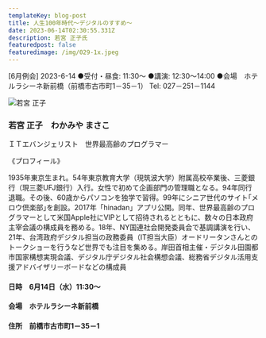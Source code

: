 ```yaml
---
templateKey: blog-post
title: 人生100年時代～デジタルのすすめ～
date: 2023-06-14T02:30:55.331Z
description: 若宮 正子氏
featuredpost: false
featuredimage: /img/029-1x.jpeg
---
```

\[6月例会] 2023-6-14
●受付・昼食: 11:30〜
●講演: 12:30〜14:00
●会場　ホテルラシーネ新前橋（前橋市古市町1－35－1）
Tel: 027－251－1144

![若宮 正子](/img/029-1x.jpeg "若宮 正子　わかみや まさこ")

### 若宮 正子　わかみや まさこ

ＩＴエバンジェリスト　世界最高齢のプログラマー

《プロフィール》

1935年東京生まれ。54年東京教育大学（現筑波大学）附属高校卒業後、三菱銀行（現三菱UFJ銀行）入行。女性で初めて企画部門の管理職となる。94年同行退職。その後、60歳からパソコンを独学で習得。99年にシニア世代のサイト｢メロウ倶楽部｣を創設。2017年「hinadan」アプリ公開。同年、世界最高齢のプログラマーとして米国Apple社にVIPとして招待されるとともに、数々の日本政府主宰会議の構成員を務める。18年、NY国連社会開発委員会で基調講演を行い、21年、台湾政府デジタル担当の政務委員（IT担当大臣）オードリータンさんとのトークショーを行うなど世界でも注目を集める。岸田首相主催・デジタル田園都市国家構想実現会議、デジタル庁デジタル社会構想会議、総務省デジタル活用支援アドバイザリーボードなどの構成員

#### 日時　6月14日（水）11:30〜

#### 会場　ホテルラシーネ新前橋

#### 住所　前橋市古市町1－35－1